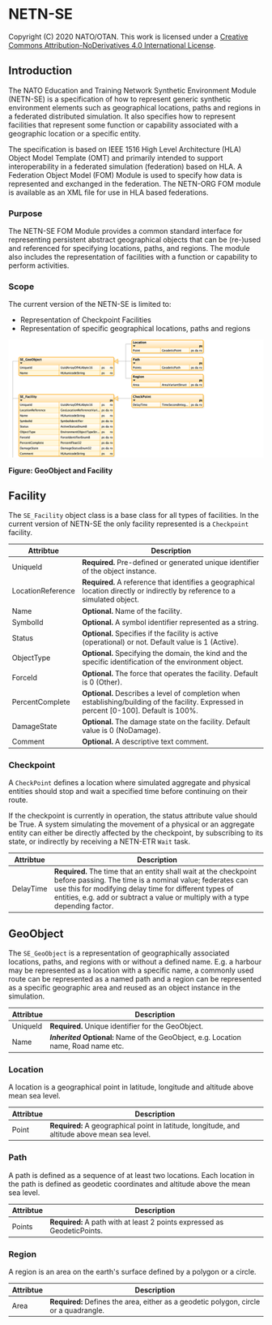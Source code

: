 # NETN-SE
Copyright (C) 2020 NATO/OTAN.
This work is licensed under a [Creative Commons Attribution-NoDerivatives 4.0 International License](LICENCE.md).

## Introduction

The NATO Education and Training Network Synthetic Environment Module (NETN-SE) is a specification of how to represent generic synthetic environment elements such as geographical locations, paths and regions in a federated distributed simulation. It also specifies how to represent facilities that represent some function or capability associated with a geographic location or a specific entity.

The specification is based on IEEE 1516 High Level Architecture (HLA) Object Model Template (OMT) and primarily intended to support interoperability in a federated simulation (federation) based on HLA. A Federation Object Model (FOM) Module is used to specify how data is represented and exchanged in the federation. The NETN-ORG FOM module is available as an XML file for use in HLA based federations.

### Purpose

The NETN-SE FOM Module provides a common standard interface for representing persistent abstract geographical objects that can be (re-)used and referenced for specifying locations, paths, and regions. The module also includes the representation of facilities with a function or capability to perform activities.

### Scope

The current version of the NETN-SE is limited to:

- Representation of Checkpoint Facilities
- Representation of specific geographical locations, paths and regions

<img src=./images/se-objectclasses.png>

**Figure: GeoObject and Facility**

## Facility

The `SE_Facility` object class is a base class for all types of facilities. In the current version of NETN-SE the only facility represented is a `Checkpoint` facility.

|Attribtue|Description|
|---|---|
|UniqueId|**Required.** Pre-defined or generated unique identifier of the object instance.|
|LocationReference|**Required.** A reference that identifies a geographical location directly or indirectly by reference to a simulated object.|
|Name|**Optional.** Name of the facility.|
|SymbolId|**Optional.** A symbol identifier represented as a string. |
|Status|**Optional.** Specifies if the facility is active (operational) or not. Default value is 1 (Active).|
|ObjectType|**Optional.** Specifying the domain, the kind and the specific identification of the environment object.|
|ForceId|**Optional.** The force that operates the facility. Default is 0 (Other).|
|PercentComplete|**Optional.** Describes a level of completion when establishing/building of the facility. Expressed in percent [0-100]. Default is 100%.|
|DamageState|**Optional.** The damage state on the facility. Default value is 0 (NoDamage).|
|Comment|**Optional.** A descriptive text comment.|

### Checkpoint

A `CheckPoint` defines a location where simulated aggregate and physical entities should stop and wait a specified time before continuing on their route.

If the checkpoint is currently in operation, the status attribute value should be True. A system simulating the movement of a physical or an aggregate entity can either be directly affected by the checkpoint, by subscribing to its state, or indirectly by receiving a NETN-ETR `Wait` task.  

|Attribtue|Description|
|---|---|
|DelayTime|**Required.** The time that an entity shall wait at the checkpoint before passing. The time is a nominal value; federates can use this for modifying delay time for different types of entities, e.g. add or subtract a value or multiply with a type depending factor.|

## GeoObject

The `SE_GeoObject` is a representation of geographically associated locations, paths, and regions with or without a defined name. E.g. a harbour may be represented as a location with a specific name, a commonly used route can be represented as a named path and a region can be represented as a specific geographic area and reused as an object instance in the simulation.

|Attribtue|Description|
|---|---|
|UniqueId|**Required.** Unique identifier for the GeoObject.|
|Name|***Inherited*** **Optional:** Name of the GeoObject, e.g. Location name, Road name etc.|


### Location

A location is a geographical point in latitude, longitude and altitude above mean sea level.

|Attribtue|Description|
|---|---|
|Point|**Required:** A geographical point in latitude, longitude, and altitude above mean sea level.|

### Path

A path is defined as a sequence of at least two locations. Each location in the path is defined as geodetic coordinates and altitude above the mean sea level.

|Attribtue|Description|
|---|---|
|Points|**Required:** A path with at least 2 points expressed as GeodeticPoints.|

### Region

A region is an area on the earth's surface defined by a polygon or a circle.

|Attribtue|Description|
|---|---|
|Area|**Required:** Defines the area, either as a geodetic polygon, circle or a quadrangle.|